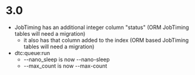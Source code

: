 # 3.0
  * JobTiming has an additional integer column "status" (ORM JobTiming tables will need a migration)
     * it also has that column added to the index (ORM based JobTiming tables will need a migration)
  * dtc:queue:run
     * --nano_sleep is now --nano-sleep
     * --max_count is now --max-count
  